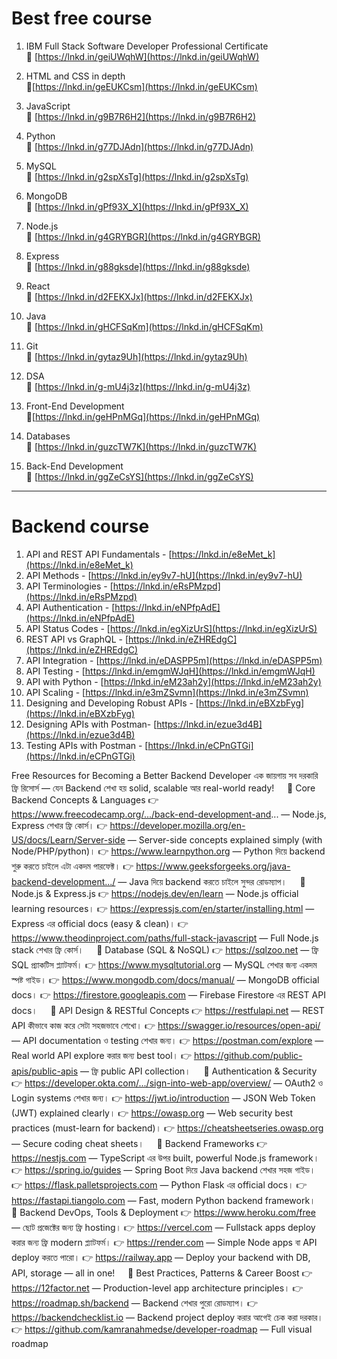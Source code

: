 # Best free course

1. IBM Full Stack Software Developer Professional Certificate  
   🔗 [https://lnkd.in/geiUWqhW](https://lnkd.in/geiUWqhW)

2. HTML and CSS in depth  
   🔗[https://lnkd.in/geEUKCsm](https://lnkd.in/geEUKCsm)

3. JavaScript  
   🔗 [https://lnkd.in/g9B7R6H2](https://lnkd.in/g9B7R6H2)

4. Python  
   🔗 [https://lnkd.in/g77DJAdn](https://lnkd.in/g77DJAdn)

5. MySQL  
   🔗 [https://lnkd.in/g2spXsTg](https://lnkd.in/g2spXsTg)

6. MongoDB  
   🔗 [https://lnkd.in/gPf93X_X](https://lnkd.in/gPf93X_X)

7. Node.js  
   🔗 [https://lnkd.in/g4GRYBGR](https://lnkd.in/g4GRYBGR)

8. Express  
   🔗 [https://lnkd.in/g88gksde](https://lnkd.in/g88gksde)

9. React  
   🔗 [https://lnkd.in/d2FEKXJx](https://lnkd.in/d2FEKXJx)

10. Java  
    🔗 [https://lnkd.in/gHCFSqKm](https://lnkd.in/gHCFSqKm)

11. Git  
    🔗 [https://lnkd.in/gytaz9Uh](https://lnkd.in/gytaz9Uh)

12. DSA  
    🔗 [https://lnkd.in/g-mU4j3z](https://lnkd.in/g-mU4j3z)

13. Front-End Development  
    🔗[https://lnkd.in/geHPnMGq](https://lnkd.in/geHPnMGq)

14. Databases  
    🔗 [https://lnkd.in/guzcTW7K](https://lnkd.in/guzcTW7K)

15. Back-End Development  
    🔗 [https://lnkd.in/ggZeCsYS](https://lnkd.in/ggZeCsYS)

---

# Backend course

1. API and REST API Fundamentals - [https://lnkd.in/e8eMet_k](https://lnkd.in/e8eMet_k)
2. API Methods - [https://lnkd.in/ey9v7-hU](https://lnkd.in/ey9v7-hU)
3. API Terminologies - [https://lnkd.in/eRsPMzpd](https://lnkd.in/eRsPMzpd)
4. API Authentication - [https://lnkd.in/eNPfpAdE](https://lnkd.in/eNPfpAdE)
5. API Status Codes - [https://lnkd.in/egXizUrS](https://lnkd.in/egXizUrS)
6. REST API vs GraphQL - [https://lnkd.in/eZHREdgC](https://lnkd.in/eZHREdgC)
7. API Integration - [https://lnkd.in/eDASPP5m](https://lnkd.in/eDASPP5m)
8. API Testing - [https://lnkd.in/emgmWJqH](https://lnkd.in/emgmWJqH)
9. API with Python - [https://lnkd.in/eM23ah2y](https://lnkd.in/eM23ah2y)
10. API Scaling - [https://lnkd.in/e3mZSvmn](https://lnkd.in/e3mZSvmn)
11. Designing and Developing Robust APIs - [https://lnkd.in/eBXzbFyg](https://lnkd.in/eBXzbFyg)
12. Designing APIs with Postman- [https://lnkd.in/ezue3d4B](https://lnkd.in/ezue3d4B)
13. Testing APIs with Postman - [https://lnkd.in/eCPnGTGi](https://lnkd.in/eCPnGTGi)

Free Resources for Becoming a Better Backend Developer
এক জায়গায় সব দরকারি ফ্রি রিসোর্স — যেন Backend শেখা হয় solid, scalable আর real-world ready!
ㅤ
🔹 Core Backend Concepts & Languages
👉 https://www.freecodecamp.org/.../back-end-development-and... — Node.js, Express শেখার ফ্রি কোর্স।
👉 https://developer.mozilla.org/en-US/docs/Learn/Server-side — Server-side concepts explained simply (with Node/PHP/python)।
👉 https://www.learnpython.org — Python দিয়ে backend শুরু করতে চাইলে এটা একদম পারফেক্ট।
👉 https://www.geeksforgeeks.org/java-backend-development.../ — Java দিয়ে backend করতে চাইলে সুন্দর রোডম্যাপ।
ㅤ
🔹 Node.js & Express.js
👉 https://nodejs.dev/en/learn — Node.js official learning resources।
👉 https://expressjs.com/en/starter/installing.html — Express এর official docs (easy & clean)।
👉 https://www.theodinproject.com/paths/full-stack-javascript — Full Node.js stack শেখার ফ্রি কোর্স।
ㅤ
🔹 Database (SQL & NoSQL)
👉 https://sqlzoo.net — ফ্রি SQL প্র্যাকটিস প্ল্যাটফর্ম।
👉 https://www.mysqltutorial.org — MySQL শেখার জন্য একদম স্পষ্ট গাইড।
👉 https://www.mongodb.com/docs/manual/ — MongoDB official docs।
👉 https://firestore.googleapis.com — Firebase Firestore এর REST API docs।
ㅤ
🔹 API Design & RESTful Concepts
👉 https://restfulapi.net — REST API কীভাবে কাজ করে সেটা সহজভাবে শেখো।
👉 https://swagger.io/resources/open-api/ — API documentation ও testing শেখার জন্য।
👉 https://postman.com/explore — Real world API explore করার জন্য best tool।
👉 https://github.com/public-apis/public-apis — ফ্রি public API collection।
ㅤ
🔹 Authentication & Security
👉 https://developer.okta.com/.../sign-into-web-app/overview/ — OAuth2 ও Login systems শেখার জন্য।
👉 https://jwt.io/introduction — JSON Web Token (JWT) explained clearly।
👉 https://owasp.org — Web security best practices (must-learn for backend)।
👉 https://cheatsheetseries.owasp.org — Secure coding cheat sheets।
ㅤ
🔹 Backend Frameworks
👉 https://nestjs.com — TypeScript এর উপর built, powerful Node.js framework।
👉 https://spring.io/guides — Spring Boot দিয়ে Java backend শেখার সহজ গাইড।
👉 https://flask.palletsprojects.com — Python Flask এর official docs।
👉 https://fastapi.tiangolo.com — Fast, modern Python backend framework।
ㅤ
🔹 Backend DevOps, Tools & Deployment
👉 https://www.heroku.com/free — ছোট প্রজেক্টের জন্য ফ্রি hosting।
👉 https://vercel.com — Fullstack apps deploy করার জন্য ফ্রি modern প্ল্যাটফর্ম।
👉 https://render.com — Simple Node apps বা API deploy করতে পারো।
👉 https://railway.app — Deploy your backend with DB, API, storage — all in one!
ㅤ
🔹 Best Practices, Patterns & Career Boost
👉 https://12factor.net — Production-level app architecture principles।
👉 https://roadmap.sh/backend — Backend শেখার পুরো রোডম্যাপ।
👉 https://backendchecklist.io — Backend project deploy করার আগেই চেক করা দরকার।
👉 https://github.com/kamranahmedse/developer-roadmap — Full visual roadmap
